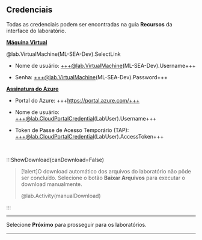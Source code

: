 <style>
img {
    border: 1px solid black;
    }
</style>

## **Credenciais**

Todas as credenciais podem ser encontradas na guia **Recursos** da interface do laboratório.

<u>**Máquina Virtual**</u>

@lab.VirtualMachine(ML-SEA-Dev).SelectLink

- Nome de usuário: +++@lab.VirtualMachine(ML-SEA-Dev).Username+++

- Senha: +++@lab.VirtualMachine(ML-SEA-Dev).Password+++

<u>**Assinatura do Azure**</u>


- Portal do Azure: +++https://portal.azure.com/+++
  
- Nome de usuário: +++@lab.CloudPortalCredential(LabUser).Username+++
  
- Token de Passe de Acesso Temporário (TAP): +++@lab.CloudPortalCredential(LabUser).AccessToken+++


<br>

:::ShowDownload(canDownload=False)

>[!alert]O download automático dos arquivos do laboratório não pôde ser concluído. Selecione o botão **Baixar Arquivos** para executar o download manualmente.
>
> @lab.Activity(manualDownload)

:::


---


Selecione **Próximo** para prosseguir para os laboratórios.


---

